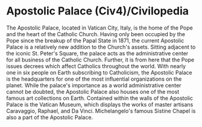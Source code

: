 # Apostolic Palace (Civ4)/Civilopedia

The Apostolic Palace, located in Vatican City, Italy, is the home of the Pope and the heart of the Catholic Church. Having only been occupied by the Pope since the breakup of the Papal State in 1871, the current Apostolic Palace is a relatively new addition to the Church's assets. Sitting adjacent to the iconic St. Peter's Square, the palace acts as the administrative center for all business of the Catholic Church. Further, it is from here that the Pope issues decrees which affect Catholics throughout the world. With nearly one in six people on Earth subscribing to Catholicism, the Apostolic Palace is the headquarters for one of the most influential organizations on the planet.
While the palace's importance as a world administrative center cannot be doubted, the Apostolic Palace also houses one of the most famous art collections on Earth. Contained within the walls of the Apostolic Palace is the Vatican Museum, which displays the works of master artisans Caravaggio, Raphael, and Da Vinci. Michelangelo's famous Sistine Chapel is also a part of the Apostolic Palace.
